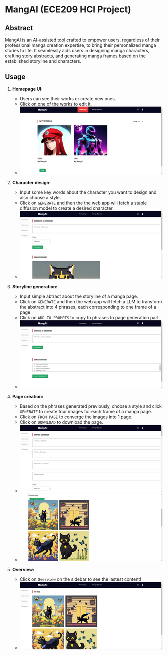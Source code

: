 # MangAI (ECE209 HCI Project)

## Abstract
MangAI is an AI-assisted tool crafted to empower users, regardless of their professional manga creation expertise, to bring their personalized manga stories to life. It seamlessly aids users in designing manga characters, crafting story abstracts, and generating manga frames based on the established storyline and characters.

## Usage

1. **Homepage UI:**
   - Users can see their works or create new ones.
   - Click on one of the works to edit it.
   - ![](readme_img/ui.png)

2. **Character design:**
   - Input some key words about the character you want to design and also choose a style.
   - Click on `GENERATE` and then the the web app will fetch a stable diffusion model to create a desired character.
   - ![](readme_img/c_gen.png)

3. **Storyline generation:**
   - Input simple abtract about the storyline of a manga page.
   - Click on `GENERATE` and then the web app will fetch a LLM to transform the abstract into 4 phrases, each corresponding to one frame of a page.
   - Click on `ADD TO PROMPTS` to copy to phrases to page generation part.
   - ![](readme_img/s_gen.png)

4. **Page creation:**
   - Based on the phrases generated previously, choose a style and click `GENERATE` to create four images for each frame of a manga page.
   - Click on `FROM PAGE` to converge the images into 1 page.
   - Click on `DOWNLOAD` to download the page. 
   - ![](readme_img/p_gen_1.png)
   - ![](readme_img/p_gen_2.png)

5. **Overview:**
   - Click on `Overview` on the sidebar to see the lastest content!
   - ![](readme_img/overview.png)
